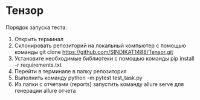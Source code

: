 # Тензор

Порядок запуска теста:

1. Открыть терминал
2. Склонировать репозиторий на локальный компьютер с помощью команды git clone https://github.com/SINDIKAT1488/Tensor.git
3. Установите необходимые библиотеки с помощью команды pip install -r requirements.txt
3. Перейти в терминале в папку репозитория
4. Выполнить команду python -m pytest test_task.py
5. Из папки с отчетами (reports) запустить команду allure serve для генерации allure отчета